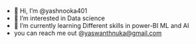 - 👋 Hi, I’m @yashnooka401
- 👀 I’m interested in Data science
- 🌱 I’m currently learning Different skills in power-BI ML and AI
- you can reach me out @yaswanthnuka@gmail.com

<!---
yashnooka401/yashnooka401 is a ✨ special ✨ repository because its `README.md` (this file) appears on your GitHub profile.
You can click the Preview link to take a look at your changes.
--->
